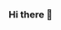 ### Hi there 👋

<!--
**prajwalsdharan/prajwalsdharan** is a ✨ _special_ ✨ repository because its `README.md` (this file) appears on your GitHub profile.

Here are some ideas to get you started:

- 🔭 I’m currently working on ... Full Stack Java + React projects
- 🌱 I’m currently learning ... Serenity, React, Cucumber, Python and Java
- 👯 I’m looking to collaborate on ... Any awesome stuffs
- 💬 Ask me about ... Tech, Investments
- 📫 How to reach me: ... prajwalsdharan@gmail.com or just call me at +91-9663539347
- 😄 Pronouns: ... Mr. 
- ⚡ Fun fact: ... You gotta buy me a coffee!
-->
